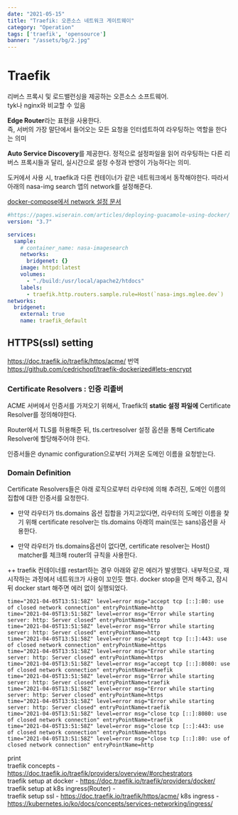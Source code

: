 ```yaml
---
date: "2021-05-15"
title: "Traefik: 오픈소스 네트워크 게이트웨이"
category: "Operation"
tags: ['traefik', 'opensource']
banner: "/assets/bg/2.jpg"
---
```


# Traefik 

리버스 프록시 및 로드밸런싱을 제공하는 오픈소스 소프트웨어.  
tyk나 nginx와 비교할 수 있음


**Edge Router**라는 표현을 사용한다.  
즉, 서버의 가장 말단에서 들어오는 모든 요청을 인터셉트하여 라우팅하는 역할을 한다는 의미

**Auto Service Discovery**를 제공한다. 정적으로 설정파일을 읽어 라우팅하는 다른 리버스 프록시들과 달리, 실시간으로 설정 수정과 반영이 가능하다는 의미.


도커에서 사용 시, traefik과 다른 컨테이너가 같은 네트워크에서 동작해야한다. 따라서 아래의 nasa-img search 앱의 network를 설정해준다. 

[docker-compose에서 network 설정 문서](https://docs.docker.com/compose/compose-file/compose-file-v3/#network-configuration-reference)

```yaml
#https://pages.wiserain.com/articles/deploying-guacamole-using-docker/
version: "3.7"

services:
  sample:
    # container_name: nasa-imagesearch
    networks:
      bridgenet: {}
    image: httpd:latest
    volumes:
      - "./build:/usr/local/apache2/htdocs"
    labels:
      - traefik.http.routers.sample.rule=Host(`nasa-imgs.mglee.dev`)
networks:
  bridgenet:
    external: true
    name: traefik_default
```
 
## HTTPS(ssl) setting

https://doc.traefik.io/traefik/https/acme/ 번역
https://github.com/cedrichopf/traefik-dockerized#lets-encrypt

### Certificate Resolvers : 인증 리졸버

ACME 서버에서 인증서를 가져오기 위해서, Traefik의 **static 설정 파일에** Certificate Resolver를 정의해야한다.

Router에서 TLS를 허용해준 뒤, tls.certresolver 설정 옵션을 통해 Certificate Resolver에 할당해주어야 한다.  

인증서들은 dynamic configuration으로부터 가져온 도메인 이름을 요청받는다.  

### Domain Definition

Certificate Resolvers들은 아래 로직으로부터 라우터에 의해 추려진, 도메인 이름의 집합에 대한 인증서를 요청한다.

- 만약 라우터가 tls.domains 옵션 집합을 가지고있다면, 라우터의 도메인 이름을 찾기 위해 certificate resolver는 tls.domains 아래의 main(또는 sans)옵션을 사용한다.

- 만약 라우터가 tls.domains옵션이 없다면, certificate resolver는 Host() matcher를 체크해 router의 규칙을 사용한다.  

++
traefik 컨테이너를 restart하는 경우 아래와 같은 에러가 발생했다.
내부적으로, 재시작하는 과정에서 네트워크가 사용이 꼬인듯 했다.
docker stop을 먼저 해주고, 잠시 뒤 docker start 해주면 에러 없이 실행되었다.

```
time="2021-04-05T13:51:58Z" level=error msg="accept tcp [::]:80: use of closed network connection" entryPointName=http
time="2021-04-05T13:51:58Z" level=error msg="Error while starting server: http: Server closed" entryPointName=http
time="2021-04-05T13:51:58Z" level=error msg="Error while starting server: http: Server closed" entryPointName=http
time="2021-04-05T13:51:58Z" level=error msg="accept tcp [::]:443: use of closed network connection" entryPointName=https
time="2021-04-05T13:51:58Z" level=error msg="Error while starting server: http: Server closed" entryPointName=https
time="2021-04-05T13:51:58Z" level=error msg="accept tcp [::]:8080: use of closed network connection" entryPointName=traefik
time="2021-04-05T13:51:58Z" level=error msg="Error while starting server: http: Server closed" entryPointName=traefik
time="2021-04-05T13:51:58Z" level=error msg="Error while starting server: http: Server closed" entryPointName=https
time="2021-04-05T13:51:58Z" level=error msg="Error while starting server: http: Server closed" entryPointName=traefik
time="2021-04-05T13:51:58Z" level=error msg="close tcp [::]:8080: use of closed network connection" entryPointName=traefik
time="2021-04-05T13:51:58Z" level=error msg="close tcp [::]:443: use of closed network connection" entryPointName=https
time="2021-04-05T13:51:58Z" level=error msg="close tcp [::]:80: use of closed network connection" entryPointName=http

```
print  
traefik concepts - https://doc.traefik.io/traefik/providers/overview/#orchestrators  
traefik setup at docker - https://doc.traefik.io/traefik/providers/docker/  
traefik setup at k8s ingress(Router) -   
traefik setup ssl - https://doc.traefik.io/traefik/https/acme/
k8s ingress - https://kubernetes.io/ko/docs/concepts/services-networking/ingress/